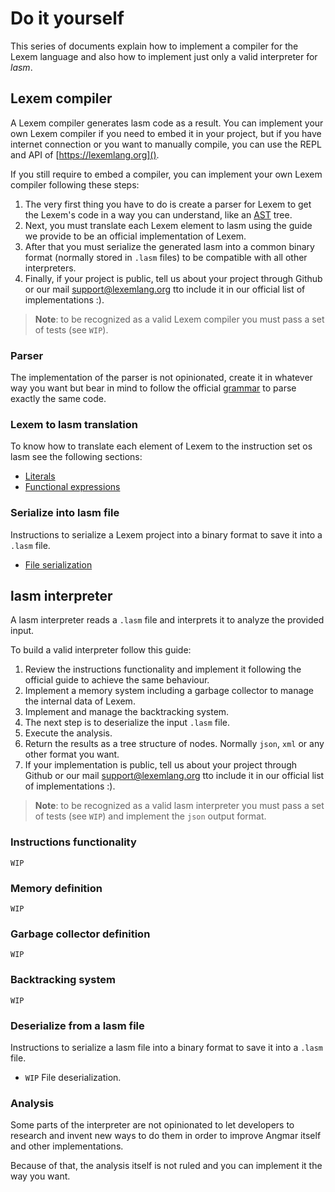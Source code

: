 # Do it yourself

This series of documents explain how to implement a compiler for the Lexem language and also how to implement just only a valid interpreter for _lasm_.

## Lexem compiler

A Lexem compiler generates lasm code as a result. You can implement your own Lexem compiler if you need to embed it in your project, but if you have internet connection or you want to manually compile, you can use the REPL and API of [https://lexemlang.org]().

If you still require to embed a compiler, you can implement your own Lexem compiler following these steps:

1. The very first thing you have to do is create a parser for Lexem to get the Lexem's code in a way you can understand, like an [AST](https://en.wikipedia.org/wiki/Abstract_syntax_tree) tree.
2. Next, you must translate each Lexem element to lasm using the guide we provide to be an official implementation of Lexem.
3. After that you must serialize the generated lasm into a common binary format (normally stored in `.lasm` files) to be compatible with all other interpreters.
4. Finally, if your project is public, tell us about your project through Github or our mail support@lexemlang.org tto include it in our official list of implementations :).

> **Note**: to be recognized as a valid Lexem compiler you must pass a set of tests (see `WIP`).

### Parser

The implementation of the parser is not opinionated, create it in whatever way you want but bear in mind to follow the official [grammar](.grammar/README.md) to parse exactly the same code.

### Lexem to lasm translation

To know how to translate each element of Lexem to the instruction set os lasm see the following sections:

- [Literals](lasm/translation/literals.md)
- [Functional expressions](lasm/translation/functional_expressions.md)

### Serialize into lasm file

Instructions to serialize a Lexem project into a binary format to save it into a `.lasm` file.

- [File serialization](lasm/file_serialization.md)

## lasm interpreter

A lasm interpreter reads a `.lasm` file and interprets it to analyze the provided input.

To build a valid interpreter follow this guide:

1. Review the instructions functionality and implement it following the official guide to achieve the same behaviour.
2. Implement a memory system including a garbage collector to manage the internal data of Lexem.
3. Implement and manage the backtracking system.
4. The next step is to deserialize the input `.lasm` file.
5. Execute the analysis.
6. Return the results as a tree structure of nodes. Normally `json`, `xml` or any other format you want.
7. If your implementation is public, tell us about your project through Github or our mail support@lexemlang.org tto include it in our official list of implementations :).

> **Note**: to be recognized as a valid lasm interpreter you must pass a set of tests (see `WIP`) and implement the `json` output format.

### Instructions functionality

`WIP`

### Memory definition

`WIP`

### Garbage collector definition

`WIP`

### Backtracking system

`WIP`

### Deserialize from a lasm file

Instructions to serialize a lasm file into a binary format to save it into a `.lasm` file.

- `WIP` File deserialization.

### Analysis

Some parts of the interpreter are not opinionated to let developers to research and invent new ways to do them in order to improve Angmar itself and other implementations.

Because of that, the analysis itself is not ruled and you can implement it the way you want.

